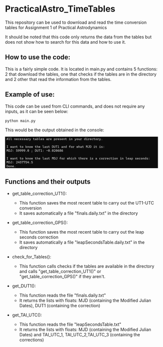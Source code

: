 # PracticalAstro_TimeTables
This repository can be used to download and read the time conversion tables for Assignment 1 of Practical Astrodynamics

It should be noted that this code only returns the data from the tables but does not show how to search for this data and how to use it.


## How to use the code:
This is a fairly simple code. 
It is located in main.py and contains 5 functions: 2 that download the tables, one that checks if the tables are in the directory and 2 other that read the information from the tables.

## Example of use:

This code can be used from CLI commands, and does not require any inputs, as it can be seen below:

```
python main.py
```
This would be the output obtained in the console:

![fig1](test.png)

## Functions and their outputs

- get_table_correction_UT1(): 
    - This function saves the most recent table to carry out the UT1-UTC conversion
    - It saves automatically a file "finals.daily.txt" in the directory

- get_table_correction_GPS(): 
    - This function saves the most recent table to carry out the leap seconds correction
    - It saves automatically a file "leapSecondsTable.daily.txt" in the directory

- check_for_Tables(): 
    - This function calls checks if the tables are available in the directory and calls "get_table_correction_UT1()" or "get_table_correction_GPS()" if they aren't.

- get_DUT1(): 
    - This function reads the file "finals.daily.txt"
    - It returns the lists with floats: MJD (containing the Modified Julian Dates), DUT1 (containing the correction)

- get_TAI_UTC(): 
    - This function reads the file "leapSecondsTable.txt"
    - It returns the lists with floats: MJD (containing the Modified Julian Dates) and TAI_UTC_1, TAI_UTC_2,TAI_UTC_3 (containing the corrections)



